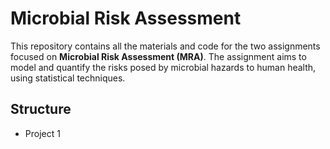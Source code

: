 # Microbial Risk Assessment

This repository contains all the materials and code for the two assignments focused on **Microbial Risk Assessment (MRA)**. 
The assignment aims to model and quantify the risks posed by microbial hazards to human health, using statistical techniques.

## Structure

- Project 1
